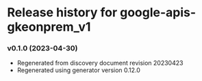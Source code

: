 # Release history for google-apis-gkeonprem_v1

### v0.1.0 (2023-04-30)

* Regenerated from discovery document revision 20230423
* Regenerated using generator version 0.12.0

